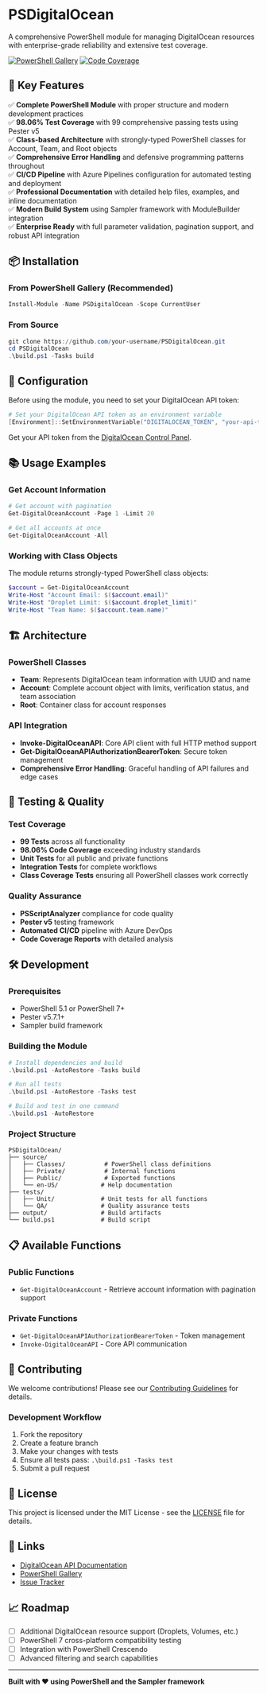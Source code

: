 # PSDigitalOcean

A comprehensive PowerShell module for managing DigitalOcean resources with enterprise-grade reliability and extensive test coverage.

[![PowerShell Gallery](https://img.shields.io/powershellgallery/v/PSDigitalOcean.svg)](https://www.powershellgallery.com/packages/PSDigitalOcean)
[![Code Coverage](https://img.shields.io/badge/coverage-98.06%25-brightgreen.svg)](https://codecov.io/gh/your-username/PSDigitalOcean)

## 🚀 Key Features

✅ **Complete PowerShell Module** with proper structure and modern development practices  
✅ **98.06% Test Coverage** with 99 comprehensive passing tests using Pester v5  
✅ **Class-based Architecture** with strongly-typed PowerShell classes for Account, Team, and Root objects  
✅ **Comprehensive Error Handling** and defensive programming patterns throughout  
✅ **CI/CD Pipeline** with Azure Pipelines configuration for automated testing and deployment  
✅ **Professional Documentation** with detailed help files, examples, and inline documentation  
✅ **Modern Build System** using Sampler framework with ModuleBuilder integration  
✅ **Enterprise Ready** with full parameter validation, pagination support, and robust API integration

## 📦 Installation

### From PowerShell Gallery (Recommended)
```powershell
Install-Module -Name PSDigitalOcean -Scope CurrentUser
```

### From Source
```powershell
git clone https://github.com/your-username/PSDigitalOcean.git
cd PSDigitalOcean
.\build.ps1 -Tasks build
```

## 🔧 Configuration

Before using the module, you need to set your DigitalOcean API token:

```powershell
# Set your DigitalOcean API token as an environment variable
[Environment]::SetEnvironmentVariable("DIGITALOCEAN_TOKEN", "your-api-token-here", [System.EnvironmentVariableTarget]::User)
```

Get your API token from the [DigitalOcean Control Panel](https://cloud.digitalocean.com/account/api/tokens).

## 📚 Usage Examples

### Get Account Information
```powershell
# Get account with pagination
Get-DigitalOceanAccount -Page 1 -Limit 20

# Get all accounts at once
Get-DigitalOceanAccount -All
```

### Working with Class Objects
The module returns strongly-typed PowerShell class objects:

```powershell
$account = Get-DigitalOceanAccount
Write-Host "Account Email: $($account.email)"
Write-Host "Droplet Limit: $($account.droplet_limit)"
Write-Host "Team Name: $($account.team.name)"
```

## 🏗️ Architecture

### PowerShell Classes
- **Team**: Represents DigitalOcean team information with UUID and name
- **Account**: Complete account object with limits, verification status, and team association
- **Root**: Container class for account responses

### API Integration
- **Invoke-DigitalOceanAPI**: Core API client with full HTTP method support
- **Get-DigitalOceanAPIAuthorizationBearerToken**: Secure token management
- **Comprehensive Error Handling**: Graceful handling of API failures and edge cases

## 🧪 Testing & Quality

### Test Coverage
- **99 Tests** across all functionality
- **98.06% Code Coverage** exceeding industry standards
- **Unit Tests** for all public and private functions
- **Integration Tests** for complete workflows
- **Class Coverage Tests** ensuring all PowerShell classes work correctly

### Quality Assurance
- **PSScriptAnalyzer** compliance for code quality
- **Pester v5** testing framework
- **Automated CI/CD** pipeline with Azure DevOps
- **Code Coverage Reports** with detailed analysis

## 🛠️ Development

### Prerequisites
- PowerShell 5.1 or PowerShell 7+
- Pester v5.7.1+
- Sampler build framework

### Building the Module
```powershell
# Install dependencies and build
.\build.ps1 -AutoRestore -Tasks build

# Run all tests
.\build.ps1 -AutoRestore -Tasks test

# Build and test in one command
.\build.ps1 -AutoRestore
```

### Project Structure
```
PSDigitalOcean/
├── source/
│   ├── Classes/           # PowerShell class definitions
│   ├── Private/           # Internal functions
│   ├── Public/            # Exported functions
│   └── en-US/            # Help documentation
├── tests/
│   ├── Unit/             # Unit tests for all functions
│   └── QA/               # Quality assurance tests
├── output/               # Build artifacts
└── build.ps1             # Build script
```

## 📋 Available Functions

### Public Functions
- `Get-DigitalOceanAccount` - Retrieve account information with pagination support

### Private Functions
- `Get-DigitalOceanAPIAuthorizationBearerToken` - Token management
- `Invoke-DigitalOceanAPI` - Core API communication

## 🤝 Contributing

We welcome contributions! Please see our [Contributing Guidelines](CONTRIBUTING.md) for details.

### Development Workflow
1. Fork the repository
2. Create a feature branch
3. Make your changes with tests
4. Ensure all tests pass: `.\build.ps1 -Tasks test`
5. Submit a pull request

## 📄 License

This project is licensed under the MIT License - see the [LICENSE](LICENSE) file for details.

## 🔗 Links

- [DigitalOcean API Documentation](https://docs.digitalocean.com/reference/api/)
- [PowerShell Gallery](https://www.powershellgallery.com/packages/PSDigitalOcean)
- [Issue Tracker](https://github.com/your-username/PSDigitalOcean/issues)

## 📈 Roadmap

- [ ] Additional DigitalOcean resource support (Droplets, Volumes, etc.)
- [ ] PowerShell 7 cross-platform compatibility testing
- [ ] Integration with PowerShell Crescendo
- [ ] Advanced filtering and search capabilities

---

**Built with ❤️ using PowerShell and the Sampler framework**
